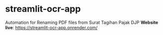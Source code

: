 # streamlit-ocr-app
Automation for Renaming PDF files from Surat Tagihan Pajak DJP
**Website live**: https://streamlit-ocr-app.onrender.com/

